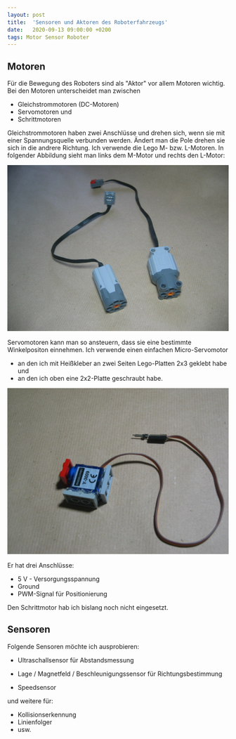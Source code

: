 ```yaml
---
layout: post
title:  'Sensoren und Aktoren des Roboterfahrzeugs'
date:   2020-09-13 09:00:00 +0200
tags: Motor Sensor Roboter
---
```


## Motoren

Für die Bewegung des Roboters sind als "Aktor" vor allem Motoren wichtig. Bei den Motoren unterscheidet man zwischen
* Gleichstrommotoren (DC-Motoren)
* Servomotoren und
* Schrittmotoren

Gleichstrommotoren haben zwei Anschlüsse und drehen sich, wenn sie mit einer Spannungsquelle verbunden werden. Ändert man die Pole drehen sie sich in die andrere Richtung. Ich verwende die Lego M- bzw. L-Motoren. In folgender Abbildung sieht man links dem M-Motor und rechts den L-Motor:

![Foto Lego Motoren](/images/foto_lego_motoren.jpg)

Servomotoren kann man so ansteuern, dass sie eine bestimmte Winkelpositon einnehmen. Ich verwende einen einfachen Micro-Servomotor
* an den ich mit Heißkleber an zwei Seiten Lego-Platten 2x3 geklebt habe und
* an den ich oben eine 2x2-Platte geschraubt habe.

![Foto Servo-Motor](/images/foto_servo.jpg) 

Er hat drei Anschlüsse:
* 5 V - Versorgungsspannung
* Ground
* PWM-Signal für Positionierung

Den Schrittmotor hab ich bislang noch nicht eingesetzt.

## Sensoren

Folgende Sensoren möchte ich ausprobieren:

* Ultraschallsensor
    für Abstandsmessung

* Lage / Magnetfeld / Beschleunigungssensor
    für Richtungsbestimmung

* Speedsensor

und weitere für:
* Kollisionserkennung
* Linienfolger
* usw.


